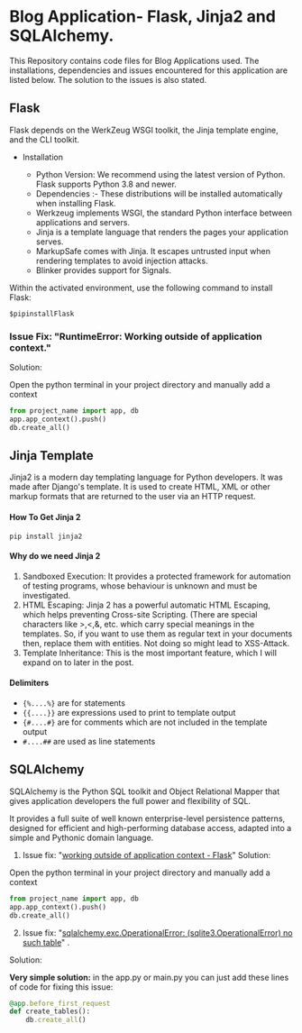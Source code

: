 # Blog Application- Flask, Jinja2 and SQLAlchemy. 


This Repository contains code files for Blog Applications used. The installations, dependencies and issues encountered for this application are listed below. The solution to the issues is also stated.

## Flask

Flask depends on the WerkZeug WSGI toolkit, the Jinja template engine, and the CLI toolkit.

* Installation

  * Python Version:  We recommend using the latest version of Python. Flask supports Python 3.8 and newer.
  * Dependencies :-  These distributions will be installed automatically when installing Flask.
  * Werkzeug implements WSGI, the standard Python interface between applications and servers.
  * Jinja is a template language that renders the pages your application serves.
  * MarkupSafe comes with Jinja. It escapes untrusted input when rendering templates to avoid injection attacks.
  * Blinker provides support for Signals.

Within the activated environment, use the following command to install Flask:

```
$pipinstallFlask
```

### Issue Fix: "RuntimeError: Working outside of application context."

Solution:

Open the python terminal in your project directory and manually add a context

```python
from project_name import app, db
app.app_context().push()
db.create_all()
```

## Jinja Template

Jinja2 is a modern day templating language for Python developers. It was made after Django's template. It is used to create HTML, XML or other markup formats that are returned to the user via an HTTP request.

#### How To Get Jinja 2

```
pip install jinja2
```

#### Why do we need Jinja 2

1. Sandboxed Execution: It provides a protected framework for automation of testing programs, whose behaviour is unknown and must be investigated.
2. HTML Escaping: Jinja 2 has a powerful automatic HTML Escaping, which helps preventing Cross-site Scripting. (There are special characters like >,<,&, etc. which carry special meanings in the templates. So, if you want to use them as regular text in your documents then, replace them with entities. Not doing so might lead to XSS-Attack.
3. Template Inheritance: This is the most important feature, which I will expand on to later in the post.

#### Delimiters

* `{%....%}` are for statements
* `{{....}}` are expressions used to print to template output
* `{#....#}` are for comments which are not included in the template output
* `#....##` are used as line statements

## SQLAlchemy

SQLAlchemy is the Python SQL toolkit and Object Relational Mapper that gives application developers the full power and flexibility of SQL.

It provides a full suite of well known enterprise-level persistence patterns, designed for efficient and high-performing database access, adapted into a simple and Pythonic domain language.

1. Issue fix: "[working outside of application context - Flask](https://stackoverflow.com/questions/34122949/working-outside-of-application-context-flask)"
   Solution: 

Open the python terminal in your project directory and manually add a context

```python
from project_name import app, db
app.app_context().push()
db.create_all()
```

2. Issue fix: "[sqlalchemy.exc.OperationalError: (sqlite3.OperationalError) no such table](https://stackoverflow.com/questions/44941757/sqlalchemy-exc-operationalerror-sqlite3-operationalerror-no-such-table)" .

Solution:

**Very simple solution:** in the app.py or main.py you can just add these lines of code for fixing this issue:

```ruby
@app.before_first_request
def create_tables():
    db.create_all()
```
